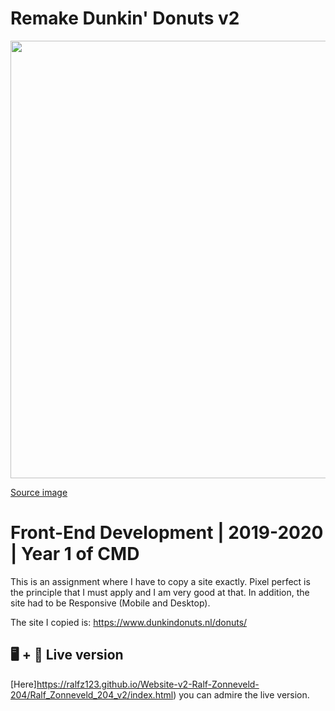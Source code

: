 # Remake Dunkin' Donuts v2
<img src="https://images.unsplash.com/photo-1558956264-7ade9ec5a171?ixlib=rb-1.2.1&auto=format&fit=crop&w=2767&q=80" width="700" />

[Source image](https://images.unsplash.com/photo-1558956264-7ade9ec5a171?ixlib=rb-1.2.1&auto=format&fit=crop&w=2767&q=80)
 
# Front-End Development | 2019-2020 | Year 1 of CMD  
This is an assignment where I have to copy a site exactly. Pixel perfect is the principle that I must apply and I am very good at that. In addition, the site had to be Responsive (Mobile and Desktop).

The site I copied is: https://www.dunkindonuts.nl/donuts/

## 🖥 + 📱 Live version
[Here]https://ralfz123.github.io/Website-v2-Ralf-Zonneveld-204/Ralf_Zonneveld_204_v2/index.html) you can admire the live version.

